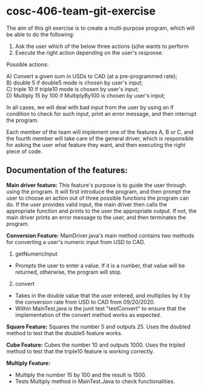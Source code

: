 # cosc-406-team-git-exercise

The aim of this git exercise is to create a multi-purpose program, which will be able to do the following: 

1) Ask the user which of the below three actions (s)he wants to perform
2) Execute the right action depending on the user's response. 

Possible actions: 

A) Convert a given sum in USDs to CAD (at a pre-programmed rate); </br>
B) double 5 if double5 mode is chosen by user's input; </br>
C) triple 10 if triple10 mode is chosen by user's input; </br>
D) Multiply 15 by 100 if MultiplyBy100 is chosen by user's input; </br>

In all cases, we will deal with bad input from the user by using an if condition to check for such input, print an error message, and then interrupt the program. 

Each member of the team will implement one of the features A, B or C, and the fourth member will take care of the general driver, which is responsible for asking the user what feature they want, and then executing the right piece of code. 

## Documentation of the features: 
<b>Main driver feature:</b>
This feature's purpose is to guide the user through using the program. It will first introduce the program, 
and then prompt the user to choose an action out of three possible functions the program can do. If the user provides valid input, 
the main driver then calls the appropriate function and prints to the user the appropriate output. If not, the main driver 
prints an error message to the user, and then terminates the program. 

<b>Conversion Feature:</b>
MainDriver.java's main method contains two methods for converting a user's numeric input from USD to CAD.
1) getNumericInput 
- Prompts the user to enter a value. If it is a number, that value will be returned, otherwise, the program will stop.
2) convert
- Takes in the double value that the user entered, and multiplies by it by the conversion rate from USD to CAD from 09/20/2020.
- Within MainTest.java is the junit test "testConvert" to ensure that the implementation of the convert method works as expected.

<b>Square Feature:</b>
Squares the number 5 and outputs 25. Uses the doubled method to test that the double5 feature works.

<b>Cube Feature:</b>
Cubes the number 10 and outputs 1000. Uses the tripled method to test that the triple10 feature is working correctly.

<b>Multiply Feature:</b>
- Multiply the number 15 by 100 and the result is 1500.
- Tests Multiply method in MainTest.Java to check functionalities.
